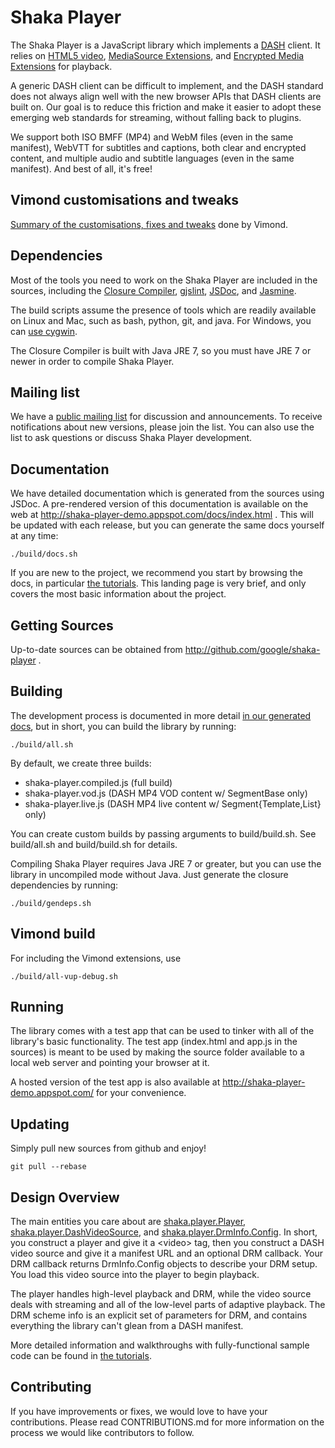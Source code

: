 # Shaka Player #

The Shaka Player is a JavaScript library which implements a [DASH][] client.
It relies on [HTML5 video][], [MediaSource Extensions][], and [Encrypted Media
Extensions][] for playback.

A generic DASH client can be difficult to implement, and the DASH standard does
not always align well with the new browser APIs that DASH clients are built on.
Our goal is to reduce this friction and make it easier to adopt these emerging
web standards for streaming, without falling back to plugins.

We support both ISO BMFF (MP4) and WebM files (even in the same manifest),
WebVTT for subtitles and captions, both clear and encrypted content, and
multiple audio and subtitle languages (even in the same manifest).
And best of all, it's free!

[DASH]: http://dashif.org/
[HTML5 video]: http://www.html5rocks.com/en/tutorials/video/basics/
[MediaSource Extensions]: http://w3c.github.io/media-source/
[Encrypted Media Extensions]: https://w3c.github.io/encrypted-media/

## Vimond customisations and tweaks

[Summary of the customisations, fixes and tweaks] done by Vimond.

[Summary of the customisations, fixes and tweaks]: ./fork.md

## Dependencies ##

Most of the tools you need to work on the Shaka Player are included in the
sources, including the [Closure Compiler][], [gjslint][], [JSDoc][], and
[Jasmine][].

The build scripts assume the presence of tools which are readily available on
Linux and Mac, such as bash, python, git, and java.  For Windows, you can
[use cygwin][].

The Closure Compiler is built with Java JRE 7, so you must have JRE 7 or newer
in order to compile Shaka Player.

[Closure Compiler]: https://developers.google.com/closure/compiler/
[gjslint]: https://developers.google.com/closure/utilities/docs/linter_howto
[JSDoc]: http://usejsdoc.org/
[Jasmine]: http://jasmine.github.io/2.1/introduction.html
[use cygwin]: http://shaka-player-demo.appspot.com/docs/tutorial-windows.html


## Mailing list ##

We have a [public mailing list][] for discussion and announcements.  To receive
notifications about new versions, please join the list.  You can also use the
list to ask questions or discuss Shaka Player development.

[public mailing list]: https://groups.google.com/forum/#!forum/shaka-player-users


## Documentation ##

We have detailed documentation which is generated from the sources using JSDoc.
A pre-rendered version of this documentation is available on the web at
http://shaka-player-demo.appspot.com/docs/index.html .  This will be updated
with each release, but you can generate the same docs yourself at any time:
```Shell
./build/docs.sh
```

If you are new to the project, we recommend you start by browsing the docs,
in particular [the tutorials][].  This landing page is very brief, and only
covers the most basic information about the project.

[the tutorials]: http://shaka-player-demo.appspot.com/docs/tutorial-player.html


## Getting Sources ##

Up-to-date sources can be obtained from http://github.com/google/shaka-player .


## Building ##

The development process is documented in more detail [in our generated docs][],
but in short, you can build the library by running:
```Shell
./build/all.sh
```

By default, we create three builds:
* shaka-player.compiled.js (full build)
* shaka-player.vod.js (DASH MP4 VOD content w/ SegmentBase only)
* shaka-player.live.js (DASH MP4 live content w/ Segment{Template,List} only)

You can create custom builds by passing arguments to build/build.sh.  See
build/all.sh and build/build.sh for details.

Compiling Shaka Player requires Java JRE 7 or greater, but you can use the
library in uncompiled mode without Java.  Just generate the closure
dependencies by running:
```Shell
./build/gendeps.sh
```

[in our generated docs]: http://shaka-player-demo.appspot.com/docs/tutorial-dev.html

## Vimond build

For including the Vimond extensions, use 
```Shell
./build/all-vup-debug.sh
```

## Running ##

The library comes with a test app that can be used to tinker with all of the
library's basic functionality.  The test app (index.html and app.js in the
sources) is meant to be used by making the source folder available to a local
web server and pointing your browser at it.

A hosted version of the test app is also available at
http://shaka-player-demo.appspot.com/ for your convenience.


## Updating ##

Simply pull new sources from github and enjoy!
```Shell
git pull --rebase
```


## Design Overview ##

The main entities you care about are [shaka.player.Player][],
[shaka.player.DashVideoSource][], and [shaka.player.DrmInfo.Config][].
In short, you construct a player and give it a \<video\> tag, then you
construct a DASH video source and give it a manifest URL and an optional DRM
callback.  Your DRM callback returns DrmInfo.Config objects to describe your
DRM setup.  You load this video source into the player to begin playback.

The player handles high-level playback and DRM, while the video source deals
with streaming and all of the low-level parts of adaptive playback.  The DRM
scheme info is an explicit set of parameters for DRM, and contains everything
the library can't glean from a DASH manifest.

More detailed information and walkthroughs with fully-functional sample code
can be found in [the tutorials][].

[shaka.player.Player]: http://shaka-player-demo.appspot.com/docs/shaka.player.Player.html
[shaka.player.DashVideoSource]: http://shaka-player-demo.appspot.com/docs/shaka.player.DashVideoSource.html
[shaka.player.DrmInfo.Config]: http://shaka-player-demo.appspot.com/docs/shaka.player.DrmInfo.html#Config
[the tutorials]: http://shaka-player-demo.appspot.com/docs/tutorial-player.html


## Contributing ##

If you have improvements or fixes, we would love to have your contributions.
Please read CONTRIBUTIONS.md for more information on the process we would like
contributors to follow.

